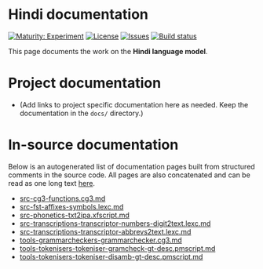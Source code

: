 # Hindi documentation

[![Maturity: Experiment](https://img.shields.io/badge/Maturity-Experiment-black.svg)](https://giellalt.github.io/MaturityClassification.html)
[![License](https://img.shields.io/github/license/giellalt/lang-hin)](https://raw.githubusercontent.com/giellalt/lang-hin/main/LICENSE)
[![Issues](https://img.shields.io/github/issues/giellalt/lang-hin)](https://github.com/giellalt/lang-hin/issues)
[![Build status](https://github.com/giellalt/lang-hin/workflows/Speller%20CI+CD/badge.svg)](https://github.com/giellalt/lang-hin/actions)

This page documents the work on the **Hindi language model**. 

# Project documentation

* (Add links to project specific documentation here as needed. Keep the documentation in the `docs/` directory.)

# In-source documentation

Below is an autogenerated list of documentation pages built from structured comments in the source code. All pages are also concatenated and can be read as one long text [here](hin.md).

* [src-cg3-functions.cg3.md](src-cg3-functions.cg3.md)
* [src-fst-affixes-symbols.lexc.md](src-fst-affixes-symbols.lexc.md)
* [src-phonetics-txt2ipa.xfscript.md](src-phonetics-txt2ipa.xfscript.md)
* [src-transcriptions-transcriptor-numbers-digit2text.lexc.md](src-transcriptions-transcriptor-numbers-digit2text.lexc.md)
* [src-transcriptions-transcriptor-abbrevs2text.lexc.md](src-transcriptions-transcriptor-abbrevs2text.lexc.md)
* [tools-grammarcheckers-grammarchecker.cg3.md](tools-grammarcheckers-grammarchecker.cg3.md)
* [tools-tokenisers-tokeniser-gramcheck-gt-desc.pmscript.md](tools-tokenisers-tokeniser-gramcheck-gt-desc.pmscript.md)
* [tools-tokenisers-tokeniser-disamb-gt-desc.pmscript.md](tools-tokenisers-tokeniser-disamb-gt-desc.pmscript.md)
